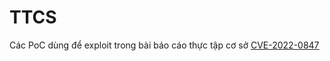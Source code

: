 # TTCS
Các PoC dùng để exploit trong bài báo cáo thực tập cơ sở
[CVE-2022-0847](https://github.com/ch1lL9uy/TTCS/blob/main/exploit-CVE-2022-0847.c)
